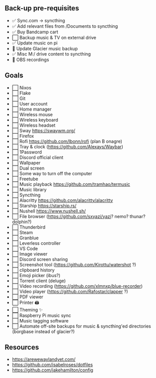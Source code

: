 ## Back-up pre-requisites

- ✅ Sync.com -> syncthing
- ✅ Add relevant files from /Documents to syncthing
- ✅ Buy Bandcamp cart
- ⬜ Backup music & TV on external drive
- ✅ Update music on pi
- 🚧 Update Glacier music backup
- ✅ Misc M:/ drive content to syncthing
- 🚧 OBS recordings

## Goals

- ⬜ Nixos
- ⬜ Flake
- ⬜ Git
- ⬜ User account
- ⬜ Home manager
- ⬜ Wireless mouse
- ⬜ Wireless keyboard
- ⬜ Wireless headset
- ⬜ Sway https://swaywm.org/
- ⬜ Firefox
- ⬜ Rofi https://github.com/lbonn/rofi (plan B onagre)
- ⬜ Tray & clock (https://github.com/Alexays/Waybar)
- ⬜ 1Password
- ⬜ Discord official client
- ⬜ Wallpaper
- ⬜ Dual screen
- ⬜ Some way to turn off the computer
- ⬜ Freetube
- ⬜ Music playback https://github.com/tramhao/termusic
- ⬜ Music library
- ⬜ Syncthing
- ⬜ Alacritty https://github.com/alacritty/alacritty
- ⬜ Starship https://starship.rs/
- ⬜ Nushell https://www.nushell.sh/
- ⬜ File browser (https://github.com/sxyazi/yazi? nemo? thunar? dolphin?)
- ⬜ Thunderbird
- ⬜ Steam
- ⬜ Granblue
- ⬜ Leverless controller
- ⬜ VS Code
- ⬜ Image viewer
- ⬜ Discord screen sharing
- ⬜ Screenshot tool (https://github.com/Kirottu/watershot ?)
- ⬜ clipboard history
- ⬜ Emoji picker (ibus?)
- ⬜ Torrent client (deluge)
- ⬜ Video recording (https://github.com/xlmnxp/blue-recorder)
- ⬜ Video player (https://github.com/Rafostar/clapper ?)
- ⬜ PDF viewer
- ⬜ Printer 🖨
- ⬜ Theming ✨
- ⬜ Raspberry Pi music sync
- ⬜ Music tagging software
- ⬜ Automate off-site backups for music & syncthing'ed directories (borgbase instead of glacier?)

## Resources

- https://arewewaylandyet.com/
- https://github.com/isabelroses/dotfiles
- https://github.com/jakehamilton/config

